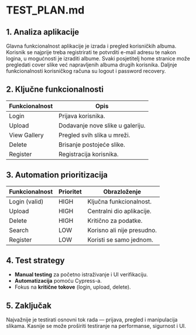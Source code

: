 # TEST_PLAN.md

## 1. Analiza aplikacije

Glavna funkcionalnost aplikacije je izrada i pregled korisničkih albuma. Korisnik se najprije treba registrirati te potvrditi e-mail adresu te nakon logina, u mogućnosti je izraditi albume. Svaki posjetitelj home stranice može pregledati cover slike već napravljenih albuma drugih korisnika. Daljnje funkcionalnosti korisničkog računa su logout i password recovery.

## 2. Ključne funkcionalnosti

| Funkcionalnost | Opis                             |
| -------------- | -------------------------------- |
| Login          | Prijava korisnika.               |
| Upload         | Dodavanje nove slike u galeriju. |
| View Gallery   | Pregled svih slika u mreži.      |
| Delete         | Brisanje postojeće slike.        |
| Register       | Registracija korisnika.          |

## 3. Automation prioritizacija

| Funkcionalnost | Prioritet | Obrazloženje               |
| -------------- | --------- | -------------------------- |
| Login (valid)  | HIGH      | Ključna funkcionalnost.    |
| Upload         | HIGH      | Centralni dio aplikacije.  |
| Delete         | HIGH      | Kritično za podatke.       |
| Search         | LOW       | Korisno ali nije presudno. |
| Register       | LOW       | Koristi se samo jednom.    |

## 4. Test strategy

- **Manual testing** za početno istraživanje i UI verifikaciju.
- **Automatizacija** pomoću Cypress-a.
- Fokus na **kritične tokove** (login, upload, delete).

## 5. Zaključak

Najvažnije je testirati osnovni tok rada — prijava, pregled i manipulacija slikama.
Kasnije se može proširiti testiranje na performanse, sigurnost i UI.
